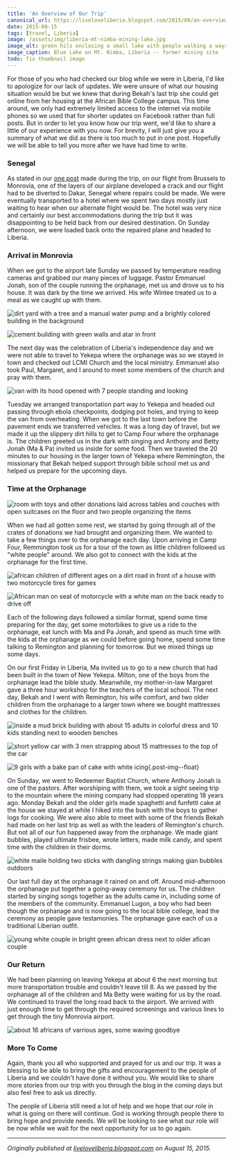 ```yaml
---
title: 'An Overview of Our Trip'
canonical_url: https://liveloveliberia.blogspot.com/2015/08/an-overview-of-our-trip.html
date: 2015-08-15
tags: [travel, Liberia]
image: /assets/img/liberia-mt-nimba-mining-lake.jpg
image_alt: green hils enclosing a small lake with people walking a ways away
image_caption: Blue Lake on Mt. Nimba, Liberia -- former mining site
todo: fix thumbnail image
---
```


For those of you who had checked our blog while we were in Liberia, I'd like
to apologize for our lack of updates. We were unsure of what our housing
situation would be but we knew that during Bekah's last trip she could get
online from her housing at the African Bible College campus. This time around,
we only had extremely limited access to the internet via mobile phones so we
used that for shorter updates on Facebook rather than full posts. But in order
to let you know how our trip went, we'd like to share a little of our
experience with you now. For brevity, I will just give you a summary of what
we did as there is too much to put in one post. Hopefully we will be able to
tell you more after we have had time to write.

### Senegal

As stated in our [one post](/blog/2015/07/24/getting-an-introduction-to-africa/) made during the trip, on our flight from
Brussels to Monrovia, one of the layers of our airplane developed a crack and
our flight had to be diverted to Dakar, Senegal where repairs could be made.
We were eventually transported to a hotel where we spent two days mostly just
waiting to hear when our alternate flight would be. The hotel was very nice
and certainly our best accommodations during the trip but it was disappointing
to be held back from our desired destination. On Sunday afternoon, we were
loaded back onto the repaired plane and headed to Liberia.

### Arrival in Monrovia

When we got to the airport late Sunday we passed by temperature reading
cameras and grabbed our many pieces of luggage. Pastor Emmanuel Jonah, son of
the couple running the orphanage, met us and drove us to his house. It was
dark by the time we arrived. His wife Wintee treated us to a meal as we caught
up with them.

![dirt yard with a tree and a manual water pump and a brightly colored building in the background](
    /assets/img/liberia-lcim-church.jpg
    "View from Emmanuel's house. LCMI church in the background"
)

![cement building with green walls and atar in front](
    /assets/img/liberia-inside-lcim-church.jpg
    "Inside LCMI Church"
)

The next day was the celebration of Liberia's independence day and we were not
able to travel to Yekepa where the orphanage was so we stayed in town and
checked out LCMI Church and the local ministry. Emmanuel also took Paul,
Margaret, and I around to meet some members of the church and pray with them.

![van with its hood opened with 7 people standing and looking](
    /assets/img/liberia-broken-van.jpg
    "Waiting for the van to cool down after it overheated"
)

Tuesday we arranged transportation part way to Yekepa and headed out passing
through ebola checkpoints, dodging pot holes, and trying to keep the van from
overheating. When we got to the last town before the pavement ends we
transferred vehicles. It was a long day of travel, but we made it up the
slippery dirt hills to get to Camp Four where the orphanage is. The children
greeted us in the dark with singing and Anthony and Betty Jonah (Ma & Pa)
invited us inside for some food. Then we traveled the 20 minutes to our
housing in the larger town of Yekepa where Remmington, the missionary that
Bekah helped support through bible school met us and helped us prepare for the
upcoming days.

### Time at the Orphanage

![room with toys and other donations laid across tables and couches with open suitcases on the floor and two people organizing the items](
    /assets/img/liberia-sorting-donations.jpg
    "Sorting through the donations"
)

When we had all gotten some rest, we started by going through all of the
crates of donations we had brought and organizing them. We wanted to take a
few things over to the orphanage each day. Upon arriving in Camp Four,
Remmington took us for a tour of the town as little children followed us
"white people" around. We also got to connect with the kids at the orphanage
for the first time.

![african children of different ages on a dirt road in front of a house with two motorcycle tires for games](
    /assets/img/liberia-camp-4-kids.jpg
    "Children in Camp Four"
)

![African man on seat of motorcycle with a white man on the back ready to drive off](
    /assets/img/liberia-remington-anthony-motorcycle.jpg
    "Remington and I traveling to the orphanage"
)

Each of the following days followed a similar format, spend some time
preparing for the day, get some motorbikes to give us a ride to the orphanage,
eat lunch with Ma and Pa Jonah, and spend as much time with the kids at the
orphanage as we could before going home, spend some time talking to Remington
and planning for tomorrow. But we mixed things up some days.

On our first Friday in Liberia, Ma invited us to go to a new church that had
been built in the town of New Yekepa. Milton, one of the boys from the
orphanage lead the bible study. Meanwhile, my mother-in-law Margaret gave a
three hour workshop for the teachers of the local school. The next day, Bekah
and I went with Remington, his wife comfort, and two older children from the
orphanage to a larger town where we bought mattresses and clothes for the
children.

![inside a mud brick building with about 15 adults in colorful dress and 10 kids standing next to wooden benches](
    /assets/img/liberia-new-yekepa-church.jpg
    "The new church in Yekepa"
)

![short yellow car with 3 men strapping about 15 mattresses to the top of the car](
    /assets/img/liberia-mattresses.jpg
    "Transporting our mattresses"
)

![9 girls with a bake pan of cake with white icing](
    /assets/img/liberia-girls-cake.jpg
    "Girls and their funfetti cake"
){.post-img--float}

On Sunday, we went to Redeemer Baptist Church, where Anthony Jonah is one of
the pastors. After worshiping with them, we took a sight seeing trip to the
mountain where the mining company had stopped operating 18 years ago. Monday
Bekah and the older girls made spaghetti and funfetti cake at the house we
stayed at while I hiked into the bush with the boys to gather logs for
cooking. We were also able to meet with some of the friends Bekah had made on
her last trip as well as with the leaders of Remington's church. But not all
of our fun happened away from the orphanage. We made giant bubbles, played
ultimate frisbee, wrote letters, made milk candy, and spent time with the
children in their dorms.

![white maile holding two sticks with dangling strings making gian bubbles outdoors](
    /assets/img/liberia-giant-bubbles.jpg
    "Making giant bubbles"
)

Our last full day at the orphanage it rained on and off. Around mid-afternoon
the orphanage put together a going-away ceremony for us. The children started
by singing songs together as the adults came in, including some of the members
of the community. Emmanuel Lugon, a boy who had been though the orphanage and
is now going to the local bible college, lead the ceremony as people gave
testamonies. The orphanage gave each of us a traditional Liberian outfit.

![young white couple in bright green african dress next to older afican couple](
    /assets/img/liberia-ma-pa.jpg
    "Bekah and I with Anthony and Betty Jonah"
)

### Our Return

We had been planning on leaving Yekepa at about 6 the next morning but more
transportation trouble and couldn't leave till 8. As we passed by the
orphanage all of the children and Ma Betty were waiting for us by the road. We
continued to travel the long road back to the airport. We arrived with just
enough time to get through the required screenings and various lines to get
through the tiny Monrovia airport.

![about 16 africans of varrious ages, some waving goodbye](
    /assets/img/liberia-goodbye-crowd.jpg
    "Everyone out at the road to say goodbye"
)

### More To Come

Again, thank you all who supported and prayed for us and our trip. It was a
blessing to be able to bring the gifts and encouragement to the people of
Liberia and we couldn't have done it without you. We would like to share more
stories from our trip with you through the blog in the coming days but also
feel free to ask us directly.

The people of Liberia still need a lot of help and we hope that our role in
what is going on there will continue. God is working through people there to
bring hope and provide needs. We will be looking to see what our role will be
now while we wait for the next opportunity for us to go again.

---

_Originally published at <a rel="syndication" class="u-syndication" href="https://liveloveliberia.blogspot.com/2015/08/an-overview-of-our-trip.html">liveloveliberia.blogspot.com</a> on August 15, 2015._
